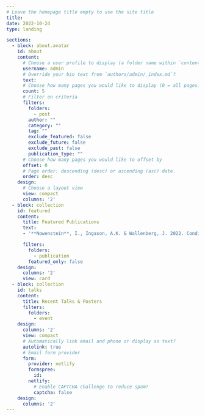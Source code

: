 ```yaml
---
# Leave the homepage title empty to use the site title
title:
date: 2022-10-24
type: landing

sections:
  - block: about.avatar
    id: about
    content:
      # Choose a user profile to display (a folder name within `content/authors/`)
      username: admin
      # Override your bio text from `authors/admin/_index.md`?
      text:
      # Choose how many pages you would like to display (0 = all pages)
      count: 5
      # Filter on criteria
      filters:
        folders:
          - post
        author: ""
        category: ""
        tag: ""
        exclude_featured: false
        exclude_future: false
        exclude_past: false
        publication_type: ""
      # Choose how many pages you would like to offset by
      offset: 0
      # Page order: descending (desc) or ascending (asc) date.
      order: desc
    design:
      # Choose a layout view
      view: compact
      columns: '2'
  - block: collection
    id: featured
    content:
      title: Featured Publications
      text:
      - '**Nowenstein**, I., Ingason, A.K. & Wallenberg, J. 2022. Conditioned Variation: Children Replicate Contrasts, not Parental Variant Rate. _University of Pennsylvania Working Papers in Linguistics_, 28(2), 14.'

      filters:
        folders:
          - publication
        featured_only: false
    design:
      columns: '2'
      view: card
  - block: collection
    id: talks
    content:
      title: Recent Talks & Posters
      filters:
        folders:
          - event
    design:
      columns: '2'
      view: compact
      # Automatically link email and phone or display as text?
      autolink: true
      # Email form provider
      form:
        provider: netlify
        formspree:
          id:
        netlify:
          # Enable CAPTCHA challenge to reduce spam?
          captcha: false
    design:
      columns: '2'
---
```

